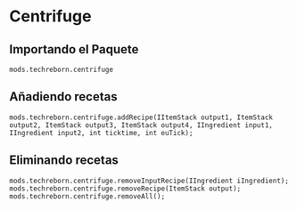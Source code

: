 # Centrifuge

## Importando el Paquete
`mods.techreborn.centrifuge`

## Añadiendo recetas
```zenscript
mods.techreborn.centrifuge.addRecipe(IItemStack output1, ItemStack output2, ItemStack output3, ItemStack output4, IIngredient input1, IIngredient input2, int ticktime, int euTick);
```

## Eliminando recetas
```zenscript
mods.techreborn.centrifuge.removeInputRecipe(IIngredient iIngredient);
mods.techreborn.centrifuge.removeRecipe(ItemStack output);
mods.techreborn.centrifuge.removeAll();
```